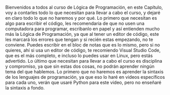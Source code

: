 Bienvenidos a todos al curso de Lógica de Programación, en este Capítulo, voy a contarles todo lo que necesitan para llevar a cabo el curso, y dejaré en claro todo lo que no haremos y por qué.
Lo primero que necesitan es algo para escribir el código, les recomendaria de que no usen una computadora para programar, escribanlo en papel y así entienden mucho más la Lógica de Programación, ya que al tener un editor de código, 
este les marcará los errores que tengan y si recién estas empezando, no te conviene. Puedes escribir en el bloc de notas que es lo mismo, pero si no quieres, ahí si usa un editor de código, te recomiendo Visual Studio Code, que es el más completo, 
e incluso lo puedes usar en Linux, pero estás advertido. Lo último que necesitan para llevar a cabo el curso es disciplina y compromiso, ya que sin estas dos cosas, no podrán aprender ningún tema del que hablemos.
Lo primero que no haremos es aprender la sintaxis de los lenguajes de programación, ya que eso lo haré en videos específicos para cada uno, verán que usaré Python para este video, pero no enseñaré la sintaxis a fondo.
